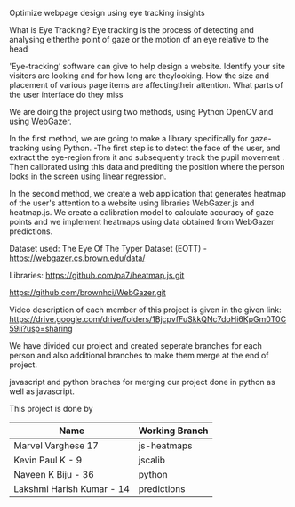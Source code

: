 Optimize webpage design using eye tracking insights


What is Eye Tracking?
Eye tracking is the process of detecting and analysing eitherthe point of gaze or the motion of an eye relative to the head




'Eye-tracking’ software can give to help design a website.
Identify your site visitors are looking and for how long are theylooking. 
How the size and placement of various page items are affectingtheir attention.
What parts of the user interface do they miss



We are doing the project using two methods, using Python OpenCV and using WebGazer. 

In the first method, we are going to make a library specifically for gaze-tracking using Python.
-The first step is to detect the face of the user, and extract the eye-region from it and subsequently track the pupil movement . Then calibrated using this data and prediting the position where the person looks in the screen using linear regression.

In the second method, we create a web application that generates heatmap of the user's attention to a website using libraries WebGazer.js and heatmap.js. We create a calibration model to calculate accuracy of gaze points and we implement heatmaps using data obtained from WebGazer predictions.

Dataset used: 
The Eye Of The Typer Dataset (EOTT) - https://webgazer.cs.brown.edu/data/

Libraries:
https://github.com/pa7/heatmap.js.git

https://github.com/brownhci/WebGazer.git

Video description of each member of this project is given in the given link:
https://drive.google.com/drive/folders/1BjcpvfFuSkkQNc7doHi6KpGm0T0C59ii?usp=sharing

We have divided our project and created seperate branches for each person and also additional branches to make them merge at the end of project.

javascript and python braches for merging our project done in python as well as javascript.

This project is done by 
                   
| Name | Working Branch |
| ------ | ------ |
| Marvel Varghese 17 | js-heatmaps |
| Kevin Paul K - 9| jscalib |
| Naveen K Biju - 36    | python|
|Lakshmi Harish Kumar - 14 |predictions|

